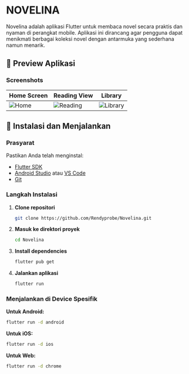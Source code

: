# NOVELINA

Novelina adalah aplikasi Flutter untuk membaca novel secara praktis dan nyaman di perangkat mobile. Aplikasi ini dirancang agar pengguna dapat menikmati berbagai koleksi novel dengan antarmuka yang sederhana namun menarik.

## 📱 Preview Aplikasi

### Screenshots

| Home Screen | Reading View | Library |
|-------------|--------------|---------|
| ![Home](assets/images/screenshot_home.png) | ![Reading](assets/images/screenshot_reading.png) | ![Library](assets/images/screenshot_library.png) |

## 🚀 Instalasi dan Menjalankan

### Prasyarat

Pastikan Anda telah menginstal:
- [Flutter SDK](https://flutter.dev/docs/get-started/install)
- [Android Studio](https://developer.android.com/studio) atau [VS Code](https://code.visualstudio.com/)
- [Git](https://git-scm.com/)

### Langkah Instalasi

1. **Clone repositori**
   ```bash
   git clone https://github.com/Rendyprobe/Novelina.git
   ```

2. **Masuk ke direktori proyek**
   ```bash
   cd Novelina
   ```

3. **Install dependencies**
   ```bash
   flutter pub get
   ```

4. **Jalankan aplikasi**
   ```bash
   flutter run
   ```

### Menjalankan di Device Spesifik

**Untuk Android:**
```bash
flutter run -d android
```

**Untuk iOS:**
```bash
flutter run -d ios
```

**Untuk Web:**
```bash
flutter run -d chrome
```
